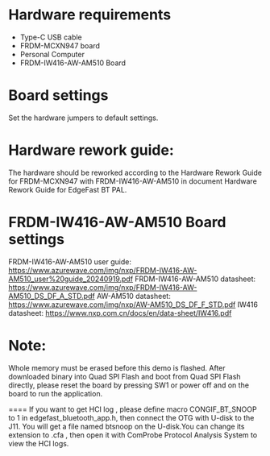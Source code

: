 Hardware requirements
=====================
- Type-C USB cable
- FRDM-MCXN947 board
- Personal Computer
- FRDM-IW416-AW-AM510 Board

Board settings
==============
Set the hardware jumpers to default settings.

Hardware rework guide:
======================
The hardware should be reworked according to the Hardware Rework Guide for FRDM-MCXN947 with FRDM-IW416-AW-AM510 in document Hardware Rework Guide for EdgeFast BT PAL.

FRDM-IW416-AW-AM510 Board settings
==============================
FRDM-IW416-AW-AM510 user guide: https://www.azurewave.com/img/nxp/FRDM-IW416-AW-AM510_user%20guide_20240919.pdf
FRDM-IW416-AW-AM510 datasheet: https://www.azurewave.com/img/nxp/FRDM-IW416-AW-AM510_DS_DF_A_STD.pdf
AW-AM510 datasheet: https://www.azurewave.com/img/nxp/AW-AM510_DS_DF_F_STD.pdf
IW416 datasheet: https://www.nxp.com.cn/docs/en/data-sheet/IW416.pdf

Note:
=====
Whole memory must be erased before this demo is flashed.
After downloaded binary into Quad SPI Flash and boot from Quad SPI Flash directly,
please reset the board by pressing SW1 or power off and on the board to run the application.

====
If you want to get HCI log , please define macro CONGIF_BT_SNOOP to 1 in edgefast_bluetooth_app.h, then connect the OTG with U-disk to the J11.
You will get a file named btsnoop on the U-disk.You can change its extension to .cfa , then open it with ComProbe Protocol Analysis System to view the HCI logs.
